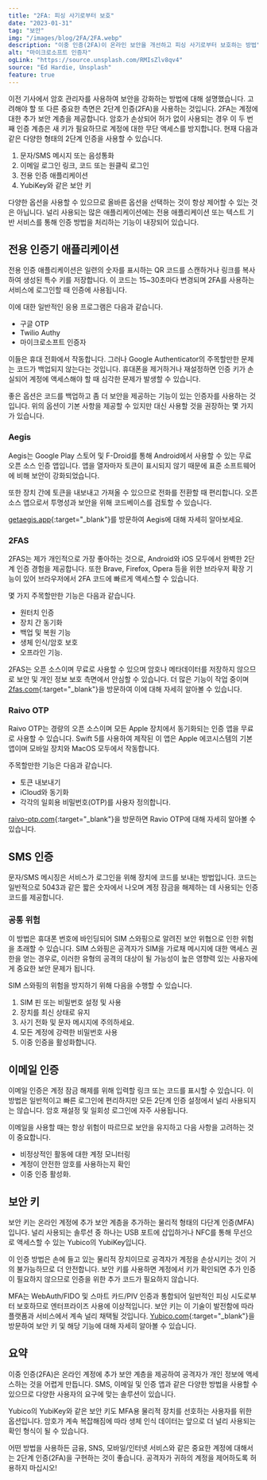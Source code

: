 ```yaml
---
title: "2FA: 피싱 사기로부터 보호"
date: "2023-01-31"
tag: "보안"
img: "/images/blog/2FA/2FA.webp"
description: "이중 인증(2FA)이 온라인 보안을 개선하고 피싱 사기로부터 보호하는 방법"
alt: "마이크로소프트 인증자"
ogLink: "https://source.unsplash.com/RMIsZlv8qv4"
source: "Ed Hardie, Unsplash"
feature: true
---
```


이전 기사에서 암호 관리자를 사용하여 보안을 강화하는 방법에 대해 설명했습니다. 고려해야 할 또 다른 중요한 측면은 2단계 인증(2FA)을 사용하는 것입니다.
2FA는 계정에 대한 추가 보안 계층을 제공합니다. 암호가 손상되어 허가 없이 사용되는 경우 이 두 번째 인증 계층은 새 키가 필요하므로 계정에 대한 무단 액세스를 방지합니다.
현재 다음과 같은 다양한 형태의 2단계 인증을 사용할 수 있습니다.

1. 문자/SMS 메시지 또는 음성통화
2. 이메일 로그인 링크, 코드 또는 원클릭 로그인
3. 전용 인증 애플리케이션
4. YubiKey와 같은 보안 키

다양한 옵션을 사용할 수 있으므로 올바른 옵션을 선택하는 것이 항상 제어할 수 있는 것은 아닙니다. 널리 사용되는 많은 애플리케이션에는 전용 애플리케이션 또는 텍스트 기반 서비스를 통해 인증 방법을 처리하는 기능이 내장되어 있습니다.

## 전용 인증기 애플리케이션

전용 인증 애플리케이션은 일련의 숫자를 표시하는 QR 코드를 스캔하거나 링크를 복사하여 생성된 특수 키를 저장합니다. 이 코드는 15~30초마다 변경되며 2FA를 사용하는 서비스에 로그인할 때 인증에 사용됩니다.

이에 대한 일반적인 응용 프로그램은 다음과 같습니다.

* 구글 OTP
* Twilio Authy
* 마이크로소프트 인증자

이들은 휴대 전화에서 작동합니다. 그러나 Google Authenticator의 주목할만한 문제는 코드가 백업되지 않는다는 것입니다. 휴대폰을 제거하거나 재설정하면 인증 키가 손실되어 계정에 액세스해야 할 때 심각한 문제가 발생할 수 있습니다.

좋은 옵션은 코드를 백업하고 좀 더 보안을 제공하는 기능이 있는 인증자를 사용하는 것입니다. 위의 옵션이 기본 사항을 제공할 수 있지만 대신 사용할 것을 권장하는 몇 가지가 있습니다.

### Aegis

<Media source="/images/blog/2FA/Aegis.webp" alt="Aegis Authenticator 로고"></Media>

Aegis는 Google Play 스토어 및 F-Droid를 통해 Android에서 사용할 수 있는 무료 오픈 소스 인증 앱입니다. 앱을 열자마자 토큰이 표시되지 않기 때문에 표준 소프트웨어에 비해 보안이 강화되었습니다.

또한 장치 간에 토큰을 내보내고 가져올 수 있으므로 전화를 전환할 때 편리합니다. 오픈 소스 앱으로서 투명성과 보안을 위해 코드베이스를 검토할 수 있습니다.

[getaegis.app](https://getaegis.app/){:target="\_blank"}를 방문하여 Aegis에 대해 자세히 알아보세요.

### 2FAS

<Media source="/images/blog/2FA/2FAS.webp" alt="2FAS 인증 로고"></Media>

2FAS는 제가 개인적으로 가장 좋아하는 것으로, Android와 iOS 모두에서 완벽한 2단계 인증 경험을 제공합니다. 또한 Brave, Firefox, Opera 등을 위한 브라우저 확장 기능이 있어 브라우저에서 2FA 코드에 빠르게 액세스할 수 있습니다.

몇 가지 주목할만한 기능은 다음과 같습니다.
* 원터치 인증
* 장치 간 동기화
* 백업 및 복원 기능
* 생체 인식/암호 보호
* 오프라인 기능.
 
2FAS는 오픈 소스이며 무료로 사용할 수 있으며 암호나 메타데이터를 저장하지 않으므로 보안 및 개인 정보 보호 측면에서 안심할 수 있습니다. 더 많은 기능이 작업 중이며 [2fas.com](https://2fas.com/){:target="\_blank"}을 방문하여 이에 대해 자세히 알아볼 수 있습니다.

### Raivo OTP

<Media source="/images/blog/2FA/Ravio.webp" alt="Ravio Authenticator 로고"></Media>

Raivo OTP는 경량의 오픈 소스이며 모든 Apple 장치에서 동기화되는 인증 앱을 무료로 사용할 수 있습니다. Swift 5를 사용하여 제작된 이 앱은 Apple 에코시스템의 기본 앱이며 모바일 장치와 MacOS 모두에서 작동합니다.

주목할만한 기능은 다음과 같습니다.
* 토큰 내보내기
* iCloud와 동기화
* 각각의 일회용 비밀번호(OTP)를 사용자 정의합니다.
  
[raivo-otp.com](https://raivo-otp.com/){:target="\_blank"}을 방문하면 Ravio OTP에 대해 자세히 알아볼 수 있습니다.

## SMS 인증

문자/SMS 메시징은 서비스가 로그인을 위해 장치에 코드를 보내는 방법입니다. 코드는 일반적으로 5043과 같은 짧은 숫자에서 나오며 계정 잠금을 해제하는 데 사용되는 인증 코드를 제공합니다.

### 공통 위험
이 방법은 휴대폰 번호에 바인딩되어 SIM 스와핑으로 알려진 보안 위협으로 인한 위험을 초래할 수 있습니다. SIM 스와핑은 공격자가 SIM을 가로채 메시지에 대한 액세스 권한을 얻는 경우로, 이러한 유형의 공격의 대상이 될 가능성이 높은 영향력 있는 사용자에게 중요한 보안 문제가 됩니다.

SIM 스와핑의 위험을 방지하기 위해 다음을 수행할 수 있습니다.

1. SIM 핀 또는 비밀번호 설정 및 사용
2. 장치를 최신 상태로 유지
3. 사기 전화 및 문자 메시지에 주의하세요.
4. 모든 계정에 강력한 비밀번호 사용
5. 이중 인증을 활성화합니다.
   
## 이메일 인증

이메일 인증은 계정 잠금 해제를 위해 입력할 링크 또는 코드를 표시할 수 있습니다. 이 방법은 일반적이고 빠른 로그인에 편리하지만 모든 2단계 인증 설정에서 널리 사용되지는 않습니다. 암호 재설정 및 일회성 로그인에 자주 사용됩니다.

이메일을 사용할 때는 항상 위험이 따르므로 보안을 유지하고 다음 사항을 고려하는 것이 중요합니다.

* 비정상적인 활동에 대한 계정 모니터링
* 계정이 안전한 암호를 사용하는지 확인
* 이중 인증 활성화.

## 보안 키

보안 키는 온라인 계정에 추가 보안 계층을 추가하는 물리적 형태의 다단계 인증(MFA)입니다. 널리 사용되는 솔루션 중 하나는 USB 포트에 삽입하거나 NFC를 통해 무선으로 액세스할 수 있는 Yubico의 YubiKey입니다.

이 인증 방법은 손에 들고 있는 물리적 장치이므로 공격자가 계정을 손상시키는 것이 거의 불가능하므로 더 안전합니다. 보안 키를 사용하면 계정에서 키가 확인되면 추가 인증이 필요하지 않으므로 인증을 위한 추가 코드가 필요하지 않습니다.

MFA는 WebAuth/FIDO 및 스마트 카드/PIV 인증과 통합되어 일반적인 피싱 시도로부터 보호하므로 엔터프라이즈 사용에 이상적입니다. 보안 키는 이 기술이 발전함에 따라 플랫폼과 서비스에서 계속 널리 채택될 것입니다. [Yubico.com](https://www.yubico.com/){:target="\_blank"}을 방문하여 보안 키 및 해당 기능에 대해 자세히 알아볼 수 있습니다.

## 요약

이중 인증(2FA)은 온라인 계정에 추가 보안 계층을 제공하여 공격자가 개인 정보에 액세스하는 것을 어렵게 만듭니다. SMS, 이메일 및 인증 앱과 같은 다양한 방법을 사용할 수 있으므로 다양한 사용자의 요구에 맞는 솔루션이 있습니다.

Yubico의 YubiKey와 같은 보안 키도 MFA용 물리적 장치를 선호하는 사용자를 위한 옵션입니다. 암호가 계속 복잡해짐에 따라 생체 인식 데이터는 앞으로 더 널리 사용되는 확인 형식이 될 수 있습니다.

어떤 방법을 사용하든 금융, SNS, 모바일/인터넷 서비스와 같은 중요한 계정에 대해서는 2단계 인증(2FA)을 구현하는 것이 좋습니다. 공격자가 귀하의 계정을 제어하도록 허용하지 마십시오!